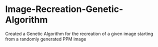 # Image-Recreation-Genetic-Algorithm
Created a Genetic Algorithm for the recreation of a given image starting from a randomly generated PPM image
